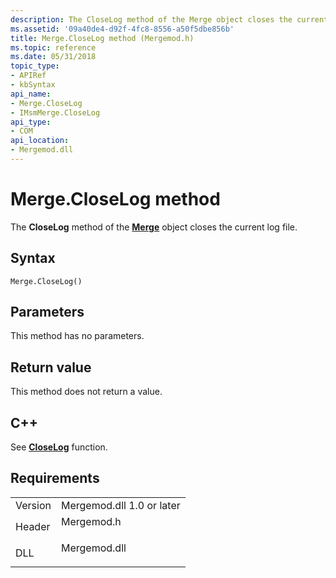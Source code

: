```yaml
---
description: The CloseLog method of the Merge object closes the current log file.
ms.assetid: '09a40de4-d92f-4fc8-8556-a50f5dbe856b'
title: Merge.CloseLog method (Mergemod.h)
ms.topic: reference
ms.date: 05/31/2018
topic_type: 
- APIRef
- kbSyntax
api_name: 
- Merge.CloseLog
- IMsmMerge.CloseLog
api_type: 
- COM
api_location: 
- Mergemod.dll
---
```


# Merge.CloseLog method

The **CloseLog** method of the [**Merge**](merge-object.md) object closes the current log file.

## Syntax


```JScript
Merge.CloseLog()
```



## Parameters

This method has no parameters.

## Return value

This method does not return a value.

## C++

See [**CloseLog**](/windows/win32/api/mergemod/nf-mergemod-imsmmerge-closelog) function.

## Requirements



|                    |                                                                                         |
|--------------------|-----------------------------------------------------------------------------------------|
| Version<br/> | Mergemod.dll 1.0 or later<br/>                                                    |
| Header<br/>  | <dl> <dt>Mergemod.h</dt> </dl>   |
| DLL<br/>     | <dl> <dt>Mergemod.dll</dt> </dl> |



 

 
